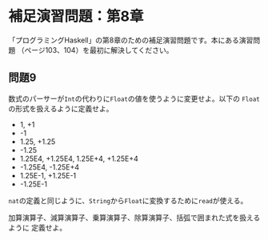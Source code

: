 補足演習問題：第8章
===================

「プログラミングHaskell」の第8章のための補足演習問題です。本にある演習問題
（ページ103、104）を最初に解決してください。

問題9
-----

数式のパーサーが`Int`の代わりに`Float`の値を使うように変更せよ。以下の
`Float`の形式を扱えるように定義せよ。

* 1, +1
* -1
* 1.25, +1.25
* -1.25
* 1.25E4, +1.25E4, 1.25E+4, +1.25E+4
* -1.25E4, -1.25E+4
* 1.25E-1, +1.25E-1
* -1.25E-1

`nat`の定義と同じように、`String`から`Float`に変換するために`read`が使える。

加算演算子、減算演算子、乗算演算子、除算演算子、括弧で囲まれた式を扱えるように
定義せよ。
